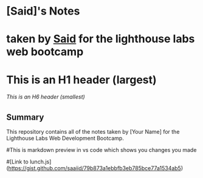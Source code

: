 # [Said]'s Notes
# taken by [Said](https://github.com/saaiid) for the lighthouse labs web bootcamp

# This is an H1 header (largest)
###### This is an H6 header (smallest)

## Summary 
This repository contains all of the notes taken by [Your Name] for the Lighthouse Labs Web Development Bootcamp.

#This is markdown preview in vs code which shows you changes you made

#[Link to lunch.js] (https://gist.github.com/saaiid/79b873a1ebbfb3eb785bce77a1534ab5)

